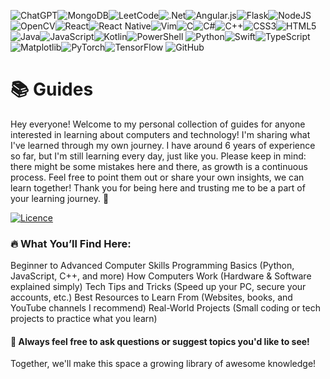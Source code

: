 ![ChatGPT](https://img.shields.io/badge/chatGPT-74aa9c?style=for-the-badge&logo=openai&logoColor=white)![MongoDB](https://img.shields.io/badge/MongoDB-%234ea94b.svg?style=for-the-badge&logo=mongodb&logoColor=white)![LeetCode](https://img.shields.io/badge/LeetCode-000000?style=for-the-badge&logo=LeetCode&logoColor=#d16c06)![.Net](https://img.shields.io/badge/.NET-5C2D91?style=for-the-badge&logo=.net&logoColor=white)![Angular.js](https://img.shields.io/badge/angular.js-%23E23237.svg?style=for-the-badge&logo=angularjs&logoColor=white)![Flask](https://img.shields.io/badge/flask-%23000.svg?style=for-the-badge&logo=flask&logoColor=white)![NodeJS](https://img.shields.io/badge/node.js-6DA55F?style=for-the-badge&logo=node.js&logoColor=white)![OpenCV](https://img.shields.io/badge/opencv-%23white.svg?style=for-the-badge&logo=opencv&logoColor=white)![React](https://img.shields.io/badge/react-%2320232a.svg?style=for-the-badge&logo=react&logoColor=%2361DAFB)![React Native](https://img.shields.io/badge/react_native-%2320232a.svg?style=for-the-badge&logo=react&logoColor=%2361DAFB)![Vim](https://img.shields.io/badge/VIM-%2311AB00.svg?style=for-the-badge&logo=vim&logoColor=white)![C](https://img.shields.io/badge/c-%2300599C.svg?style=for-the-badge&logo=c&logoColor=white)![C#](https://img.shields.io/badge/c%23-%23239120.svg?style=for-the-badge&logo=csharp&logoColor=white)![C++](https://img.shields.io/badge/c++-%2300599C.svg?style=for-the-badge&logo=c%2B%2B&logoColor=white)![CSS3](https://img.shields.io/badge/css3-%231572B6.svg?style=for-the-badge&logo=css3&logoColor=white)![HTML5](https://img.shields.io/badge/html5-%23E34F26.svg?style=for-the-badge&logo=html5&logoColor=white)![Java](https://img.shields.io/badge/java-%23ED8B00.svg?style=for-the-badge&logo=openjdk&logoColor=white)![JavaScript](https://img.shields.io/badge/javascript-%23323330.svg?style=for-the-badge&logo=javascript&logoColor=%23F7DF1E)![Kotlin](https://img.shields.io/badge/kotlin-%237F52FF.svg?style=for-the-badge&logo=kotlin&logoColor=white)![PowerShell](https://img.shields.io/badge/PowerShell-%235391FE.svg?style=for-the-badge&logo=powershell&logoColor=white)	![Python](https://img.shields.io/badge/python-3670A0?style=for-the-badge&logo=python&logoColor=ffdd54)![Swift](https://img.shields.io/badge/swift-F54A2A?style=for-the-badge&logo=swift&logoColor=white)![TypeScript](https://img.shields.io/badge/typescript-%23007ACC.svg?style=for-the-badge&logo=typescript&logoColor=white)![Matplotlib](https://img.shields.io/badge/Matplotlib-%23ffffff.svg?style=for-the-badge&logo=Matplotlib&logoColor=black)![PyTorch](https://img.shields.io/badge/PyTorch-%23EE4C2C.svg?style=for-the-badge&logo=PyTorch&logoColor=white)![TensorFlow](https://img.shields.io/badge/TensorFlow-%23FF6F00.svg?style=for-the-badge&logo=TensorFlow&logoColor=white)	![GitHub](https://img.shields.io/badge/github-%23121011.svg?style=for-the-badge&logo=github&logoColor=white)<br>
# 📚 Guides

Hey everyone!
Welcome to my personal collection of guides for anyone interested in learning about computers and technology!
I'm sharing what I've learned through my own journey. I have around 6 years of experience so far, but I'm still learning every day, just like you.
Please keep in mind: there might be some mistakes here and there, as growth is a continuous process.
Feel free to point them out or share your own insights, we can learn together!
Thank you for being here and trusting me to be a part of your learning journey. 🚀

[![Licence](https://img.shields.io/github/license/Ileriayo/markdown-badges?style=for-the-badge)](./LICENSE)

### 🔥 What You’ll Find Here:
Beginner to Advanced Computer Skills
Programming Basics (Python, JavaScript, C++, and more)
How Computers Work (Hardware & Software explained simply)
Tech Tips and Tricks (Speed up your PC, secure your accounts, etc.)
Best Resources to Learn From (Websites, books, and YouTube channels I recommend)
Real-World Projects (Small coding or tech projects to practice what you learn)

#### 💬 Always feel free to ask questions or suggest topics you'd like to see!
Together, we'll make this space a growing library of awesome knowledge!
